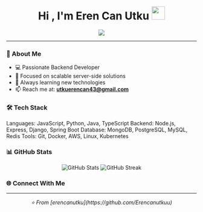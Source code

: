  <h1 align="center">Hi , I'm Eren Can Utku <img 
  src="https://media.giphy.com/media/TEnXkcsHrP4YedChhA/giphy.gif" 
  width="35"></h1>
  <p align="center">
    <a href="https://github.com/DenverCoder1/readme-typing-svg"><img 
  src="https://readme-typing-svg.herokuapp.com?lines=Software+Engineer;Backe
  nd+Developer;Node.js%20|%20Python%20|%20Java%20;Always%20learning%20new%20
  things&center=true&width=500&height=50"></a>
  </p>

  <!--

  Here are some ideas to get you started:

  - 🔭 I'm currently working on ...
  - 🌱 I'm currently learning ...
  - 👯 I'm looking to collaborate on ...
  - 🤔 I'm looking for help with ...
  - 💬 Ask me about ...
  - 📫 How to reach me: ...
  - 😄 Pronouns: ...
  - ⚡ Fun fact: ...
  -->

  ---

  ### 🚀 About Me
  - 💻 Passionate Backend Developer
  - 🎯 Focused on scalable server-side solutions
  - 🌱 Always learning new technologies
  - 📫 Reach me at: **utkuerencan43@gmail.com**

  ### 🛠️ Tech Stack
  Languages: JavaScript, Python, Java, TypeScript
  Backend:   Node.js, Express, Django, Spring Boot
  Database:  MongoDB, PostgreSQL, MySQL, Redis
  Tools:     Git, Docker, AWS, Linux, Kubernetes

  ### 📊 GitHub Stats
  <div align="center">
    <img src="https://github-readme-stats.vercel.app/api?username=erencanutk
  u&show_icons=true&theme=radical&hide_border=true" alt="GitHub Stats" />
    <img src="https://github-readme-streak-stats.herokuapp.com/?user=erencan
  utku&theme=radical&hide_border=true" alt="GitHub Streak" />
  </div>

  ### 🌐 Connect With Me
  <div align="center">



  </div>

  ---
  <div align="center">
    <i>⭐️ From [erencanutku](https://github.com/Erencanutkuu)</i>
  </div>
